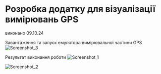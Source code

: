# Розробка додатку для візуалізації вимірювань GPS
виконано 09.10.24

Завантаження та запуск емулятора вимірювальної частини GPS
![Screenshot_3](https://github.com/user-attachments/assets/4864a232-5982-4949-8585-76b81cb7bbb2)

Результат виконання роботи
![Screenshot_1](https://github.com/user-attachments/assets/c19022c8-91a9-45da-8afa-bd90fb16674f)

![Screenshot_2](https://github.com/user-attachments/assets/48e1614f-2aa8-4521-9cd2-096a92804949)

